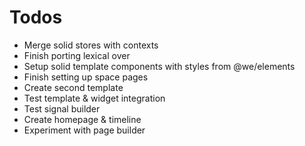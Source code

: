 # Todos

- Merge solid stores with contexts
- Finish porting lexical over
- Setup solid template components with styles from @we/elements
- Finish setting up space pages
- Create second template
- Test template & widget integration
- Test signal builder
- Create homepage & timeline
- Experiment with page builder
